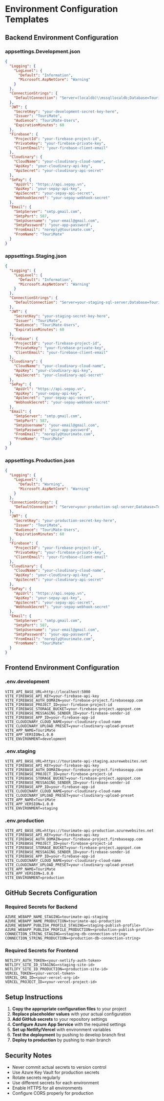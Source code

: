 # Environment Configuration Templates

## Backend Environment Configuration

### appsettings.Development.json
```json
{
  "Logging": {
    "LogLevel": {
      "Default": "Information",
      "Microsoft.AspNetCore": "Warning"
    }
  },
  "ConnectionStrings": {
    "DefaultConnection": "Server=(localdb)\\mssqllocaldb;Database=TouriMateDev;Trusted_Connection=true;MultipleActiveResultSets=true"
  },
  "JWT": {
    "SecretKey": "your-development-secret-key-here",
    "Issuer": "TouriMate",
    "Audience": "TouriMate-Users",
    "ExpirationMinutes": 60
  },
  "Firebase": {
    "ProjectId": "your-firebase-project-id",
    "PrivateKey": "your-firebase-private-key",
    "ClientEmail": "your-firebase-client-email"
  },
  "Cloudinary": {
    "CloudName": "your-cloudinary-cloud-name",
    "ApiKey": "your-cloudinary-api-key",
    "ApiSecret": "your-cloudinary-api-secret"
  },
  "SePay": {
    "ApiUrl": "https://api.sepay.vn",
    "ApiKey": "your-sepay-api-key",
    "ApiSecret": "your-sepay-api-secret",
    "WebhookSecret": "your-sepay-webhook-secret"
  },
  "Email": {
    "SmtpServer": "smtp.gmail.com",
    "SmtpPort": 587,
    "SmtpUsername": "your-email@gmail.com",
    "SmtpPassword": "your-app-password",
    "FromEmail": "noreply@tourimate.com",
    "FromName": "TouriMate"
  }
}
```

### appsettings.Staging.json
```json
{
  "Logging": {
    "LogLevel": {
      "Default": "Information",
      "Microsoft.AspNetCore": "Warning"
    }
  },
  "ConnectionStrings": {
    "DefaultConnection": "Server=your-staging-sql-server;Database=TouriMateStaging;User Id=your-username;Password=your-password;TrustServerCertificate=true"
  },
  "JWT": {
    "SecretKey": "your-staging-secret-key-here",
    "Issuer": "TouriMate",
    "Audience": "TouriMate-Users",
    "ExpirationMinutes": 60
  },
  "Firebase": {
    "ProjectId": "your-firebase-project-id",
    "PrivateKey": "your-firebase-private-key",
    "ClientEmail": "your-firebase-client-email"
  },
  "Cloudinary": {
    "CloudName": "your-cloudinary-cloud-name",
    "ApiKey": "your-cloudinary-api-key",
    "ApiSecret": "your-cloudinary-api-secret"
  },
  "SePay": {
    "ApiUrl": "https://api.sepay.vn",
    "ApiKey": "your-sepay-api-key",
    "ApiSecret": "your-sepay-api-secret",
    "WebhookSecret": "your-sepay-webhook-secret"
  },
  "Email": {
    "SmtpServer": "smtp.gmail.com",
    "SmtpPort": 587,
    "SmtpUsername": "your-email@gmail.com",
    "SmtpPassword": "your-app-password",
    "FromEmail": "noreply@tourimate.com",
    "FromName": "TouriMate"
  }
}
```

### appsettings.Production.json
```json
{
  "Logging": {
    "LogLevel": {
      "Default": "Warning",
      "Microsoft.AspNetCore": "Warning"
    }
  },
  "ConnectionStrings": {
    "DefaultConnection": "Server=your-production-sql-server;Database=TouriMateProduction;User Id=your-username;Password=your-password;TrustServerCertificate=true"
  },
  "JWT": {
    "SecretKey": "your-production-secret-key-here",
    "Issuer": "TouriMate",
    "Audience": "TouriMate-Users",
    "ExpirationMinutes": 60
  },
  "Firebase": {
    "ProjectId": "your-firebase-project-id",
    "PrivateKey": "your-firebase-private-key",
    "ClientEmail": "your-firebase-client-email"
  },
  "Cloudinary": {
    "CloudName": "your-cloudinary-cloud-name",
    "ApiKey": "your-cloudinary-api-key",
    "ApiSecret": "your-cloudinary-api-secret"
  },
  "SePay": {
    "ApiUrl": "https://api.sepay.vn",
    "ApiKey": "your-sepay-api-key",
    "ApiSecret": "your-sepay-api-secret",
    "WebhookSecret": "your-sepay-webhook-secret"
  },
  "Email": {
    "SmtpServer": "smtp.gmail.com",
    "SmtpPort": 587,
    "SmtpUsername": "your-email@gmail.com",
    "SmtpPassword": "your-app-password",
    "FromEmail": "noreply@tourimate.com",
    "FromName": "TouriMate"
  }
}
```

## Frontend Environment Configuration

### .env.development
```
VITE_API_BASE_URL=http://localhost:5000
VITE_FIREBASE_API_KEY=your-firebase-api-key
VITE_FIREBASE_AUTH_DOMAIN=your-firebase-project.firebaseapp.com
VITE_FIREBASE_PROJECT_ID=your-firebase-project-id
VITE_FIREBASE_STORAGE_BUCKET=your-firebase-project.appspot.com
VITE_FIREBASE_MESSAGING_SENDER_ID=your-firebase-sender-id
VITE_FIREBASE_APP_ID=your-firebase-app-id
VITE_CLOUDINARY_CLOUD_NAME=your-cloudinary-cloud-name
VITE_CLOUDINARY_UPLOAD_PRESET=your-cloudinary-upload-preset
VITE_APP_NAME=TouriMate
VITE_APP_VERSION=1.0.0
VITE_ENVIRONMENT=development
```

### .env.staging
```
VITE_API_BASE_URL=https://tourimate-api-staging.azurewebsites.net
VITE_FIREBASE_API_KEY=your-firebase-api-key
VITE_FIREBASE_AUTH_DOMAIN=your-firebase-project.firebaseapp.com
VITE_FIREBASE_PROJECT_ID=your-firebase-project-id
VITE_FIREBASE_STORAGE_BUCKET=your-firebase-project.appspot.com
VITE_FIREBASE_MESSAGING_SENDER_ID=your-firebase-sender-id
VITE_FIREBASE_APP_ID=your-firebase-app-id
VITE_CLOUDINARY_CLOUD_NAME=your-cloudinary-cloud-name
VITE_CLOUDINARY_UPLOAD_PRESET=your-cloudinary-upload-preset
VITE_APP_NAME=TouriMate
VITE_APP_VERSION=1.0.0
VITE_ENVIRONMENT=staging
```

### .env.production
```
VITE_API_BASE_URL=https://tourimate-api-production.azurewebsites.net
VITE_FIREBASE_API_KEY=your-firebase-api-key
VITE_FIREBASE_AUTH_DOMAIN=your-firebase-project.firebaseapp.com
VITE_FIREBASE_PROJECT_ID=your-firebase-project-id
VITE_FIREBASE_STORAGE_BUCKET=your-firebase-project.appspot.com
VITE_FIREBASE_MESSAGING_SENDER_ID=your-firebase-sender-id
VITE_FIREBASE_APP_ID=your-firebase-app-id
VITE_CLOUDINARY_CLOUD_NAME=your-cloudinary-cloud-name
VITE_CLOUDINARY_UPLOAD_PRESET=your-cloudinary-upload-preset
VITE_APP_NAME=TouriMate
VITE_APP_VERSION=1.0.0
VITE_ENVIRONMENT=production
```

## GitHub Secrets Configuration

### Required Secrets for Backend
```
AZURE_WEBAPP_NAME_STAGING=tourimate-api-staging
AZURE_WEBAPP_NAME_PRODUCTION=tourimate-api-production
AZURE_WEBAPP_PUBLISH_PROFILE_STAGING=<staging-publish-profile>
AZURE_WEBAPP_PUBLISH_PROFILE_PRODUCTION=<production-publish-profile>
CONNECTION_STRING_STAGING=<staging-db-connection-string>
CONNECTION_STRING_PRODUCTION=<production-db-connection-string>
```

### Required Secrets for Frontend
```
NETLIFY_AUTH_TOKEN=<your-netlify-auth-token>
NETLIFY_SITE_ID_STAGING=<staging-site-id>
NETLIFY_SITE_ID_PRODUCTION=<production-site-id>
VERCEL_TOKEN=<your-vercel-token>
VERCEL_ORG_ID=<your-vercel-org-id>
VERCEL_PROJECT_ID=<your-vercel-project-id>
```

## Setup Instructions

1. **Copy the appropriate configuration files** to your project
2. **Replace placeholder values** with your actual configuration
3. **Add GitHub secrets** to your repository settings
4. **Configure Azure App Service** with the required settings
5. **Set up Netlify/Vercel** with environment variables
6. **Test the deployment** by pushing to develop branch first
7. **Deploy to production** by pushing to main branch

## Security Notes

- Never commit actual secrets to version control
- Use Azure Key Vault for production secrets
- Rotate secrets regularly
- Use different secrets for each environment
- Enable HTTPS for all environments
- Configure CORS properly for production

